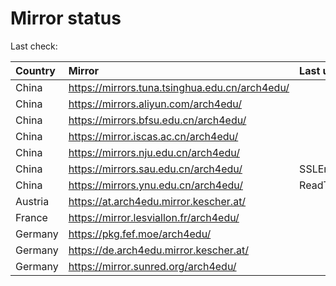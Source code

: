 <script src="./time.js"></script>
# Mirror status
Last check: <script type="text/javascript">localize(1687005101.3249826);</script>

|Country|Mirror|Last update|
|:------|:-----|:----------|
|China|https://mirrors.tuna.tsinghua.edu.cn/arch4edu/|<script type="text/javascript">localize(1686983532);</script>|
|China|https://mirrors.aliyun.com/arch4edu/|<script type="text/javascript">localize(1686897190);</script>|
|China|https://mirrors.bfsu.edu.cn/arch4edu/|<script type="text/javascript">localize(1686940574);</script>|
|China|https://mirror.iscas.ac.cn/arch4edu/|<script type="text/javascript">localize(1686983532);</script>|
|China|https://mirrors.nju.edu.cn/arch4edu/|<script type="text/javascript">localize(1686940574);</script>|
|China|https://mirrors.sau.edu.cn/arch4edu/|SSLError|
|China|https://mirrors.ynu.edu.cn/arch4edu/|ReadTimeout|
|Austria|https://at.arch4edu.mirror.kescher.at/|<script type="text/javascript">localize(1686983532);</script>|
|France|https://mirror.lesviallon.fr/arch4edu/|<script type="text/javascript">localize(1686983532);</script>|
|Germany|https://pkg.fef.moe/arch4edu/|<script type="text/javascript">localize(1686983532);</script>|
|Germany|https://de.arch4edu.mirror.kescher.at/|<script type="text/javascript">localize(1686983532);</script>|
|Germany|https://mirror.sunred.org/arch4edu/|<script type="text/javascript">localize(1686983532);</script>|

<script src="./tablefilter/tablefilter.js"></script>
<script src="./table.js"></script>